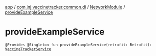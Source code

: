 [app](../../index.md) / [com.jnj.vaccinetracker.common.di](../index.md) / [NetworkModule](index.md) / [provideExampleService](./provide-example-service.md)

# provideExampleService

`@Provides @Singleton fun provideExampleService(retrofit: Retrofit): `[`VaccineTrackerService`](../../com.jnj.vaccinetracker.common.data.network/-vaccine-tracker-service/index.md)